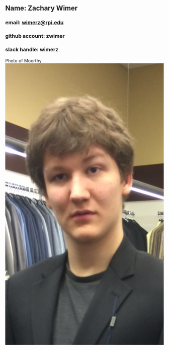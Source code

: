 ## Name: Zachary Wimer
### email: wimerz@rpi.edu 
### github account: zwimer 
### slack handle: wimerz
Photo of Moorthy ![Moorthy](images/IMG_4317.PNG)

